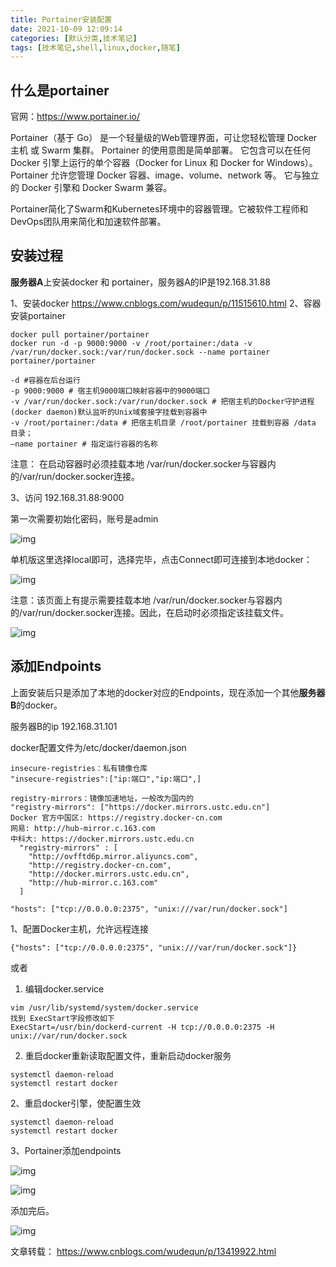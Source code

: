 ```yaml
---
title: Portainer安装配置
date: 2021-10-09 12:09:14
categories: [默认分类,技术笔记]
tags: [技术笔记,shell,linux,docker,随笔]
---
```


<!-- toc -->

## 什么是portainer

官网：https://www.portainer.io/

Portainer（基于 Go） 是一个轻量级的Web管理界面，可让您轻松管理 Docker 主机 或 Swarm 集群。
Portainer 的使用意图是简单部署。 它包含可以在任何 Docker 引擎上运行的单个容器（Docker for Linux 和 Docker for Windows）。
Portainer 允许您管理 Docker 容器、image、volume、network 等。 它与独立的 Docker 引擎和 Docker Swarm 兼容。

Portainer简化了Swarm和Kubernetes环境中的容器管理。它被软件工程师和DevOps团队用来简化和加速软件部署。

## 安装过程

**服务器A**上安装docker 和 portainer，服务器A的IP是192.168.31.88

1、安装docker
https://www.cnblogs.com/wudequn/p/11515610.html
2、容器安装portainer
```
docker pull portainer/portainer
docker run -d -p 9000:9000 -v /root/portainer:/data -v /var/run/docker.sock:/var/run/docker.sock --name portainer portainer/portainer

-d #容器在后台运行
-p 9000:9000 # 宿主机9000端口映射容器中的9000端口
-v /var/run/docker.sock:/var/run/docker.sock # 把宿主机的Docker守护进程(docker daemon)默认监听的Unix域套接字挂载到容器中
-v /root/portainer:/data # 把宿主机目录 /root/portainer 挂载到容器 /data 目录；
–name portainer # 指定运行容器的名称
```
注意： 在启动容器时必须挂载本地 /var/run/docker.socker与容器内的/var/run/docker.socker连接。

3、访问 192.168.31.88:9000

第一次需要初始化密码，账号是admin

![img](1122716-20200802184652699-1641613819.png)

 单机版这里选择local即可，选择完毕，点击Connect即可连接到本地docker：

![img](1122716-20200802191619195-1073028043.png)

 注意：该页面上有提示需要挂载本地 /var/run/docker.socker与容器内的/var/run/docker.socker连接。因此，在启动时必须指定该挂载文件。

![img](1122716-20200802193100848-231293653.png)

## 添加Endpoints

上面安装后只是添加了本地的docker对应的Endpoints，现在添加一个其他**服务器B**的docker。

服务器B的ip 192.168.31.101

docker配置文件为/etc/docker/daemon.json

```
insecure-registries：私有镜像仓库
"insecure-registries":["ip:端口","ip:端口",]

registry-mirrors：镜像加速地址，一般改为国内的
"registry-mirrors": ["https://docker.mirrors.ustc.edu.cn"] 
Docker 官方中国区: https://registry.docker-cn.com
网易: http://hub-mirror.c.163.com
中科大: https://docker.mirrors.ustc.edu.cn
  "registry-mirrors" : [
    "http://ovfftd6p.mirror.aliyuncs.com",
    "http://registry.docker-cn.com",
    "http://docker.mirrors.ustc.edu.cn",
    "http://hub-mirror.c.163.com"
  ]

"hosts": ["tcp://0.0.0.0:2375", "unix:///var/run/docker.sock"]
```

1、配置Docker主机，允许远程连接
```
{"hosts": ["tcp://0.0.0.0:2375", "unix:///var/run/docker.sock"]}
```
或者
1. 编辑docker.service
```
vim /usr/lib/systemd/system/docker.service
找到 ExecStart字段修改如下
ExecStart=/usr/bin/dockerd-current -H tcp://0.0.0.0:2375 -H unix://var/run/docker.sock 
```
2. 重启docker重新读取配置文件，重新启动docker服务
```
systemctl daemon-reload
systemctl restart docker
```

2、重启docker引擎，使配置生效
```
systemctl daemon-reload 
systemctl restart docker
```
3、Portainer添加endpoints

![img](1122716-20200802205854088-1876842657.png)

![img](1122716-20200802210111306-984201563.png)

 添加完后。

![img](1122716-20200802210209846-1481039968.png)

文章转载： https://www.cnblogs.com/wudequn/p/13419922.html